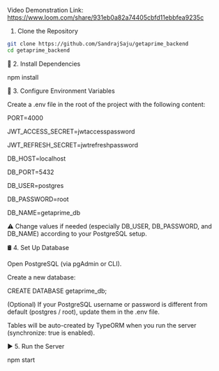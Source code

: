 Video Demonstration Link: https://www.loom.com/share/931eb0a82a74405cbfd11ebbfea9235c

1. Clone the Repository

```bash
git clone https://github.com/SandrajSaju/getaprime_backend
cd getaprime_backend
```

📂 2. Install Dependencies

 npm install
 
🔑 3. Configure Environment Variables

Create a .env file in the root of the project with the following content:

PORT=4000

JWT_ACCESS_SECRET=jwtaccesspassword

JWT_REFRESH_SECRET=jwtrefreshpassword

DB_HOST=localhost

DB_PORT=5432

DB_USER=postgres

DB_PASSWORD=root

DB_NAME=getaprime_db


⚠️ Change values if needed (especially DB_USER, DB_PASSWORD, and DB_NAME) according to your PostgreSQL setup.

🛢️ 4. Set Up Database

Open PostgreSQL (via pgAdmin or CLI).

Create a new database:

CREATE DATABASE getaprime_db;


(Optional) If your PostgreSQL username or password is different from default (postgres / root), update them in the .env file.

Tables will be auto-created by TypeORM when you run the server (synchronize: true is enabled).

▶️ 5. Run the Server

npm start
